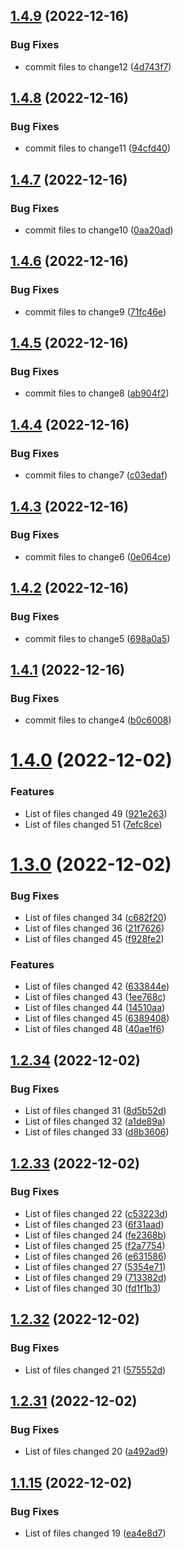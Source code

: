 ## [1.4.9](https://github.com/blbose/roslyn-analyzers/compare/v1.4.8...v1.4.9) (2022-12-16)


### Bug Fixes

* commit files to change12 ([4d743f7](https://github.com/blbose/roslyn-analyzers/commit/4d743f73356636df0616cc18e7669358d3a5e970))

## [1.4.8](https://github.com/blbose/roslyn-analyzers/compare/v1.4.7...v1.4.8) (2022-12-16)


### Bug Fixes

* commit files to change11 ([94cfd40](https://github.com/blbose/roslyn-analyzers/commit/94cfd402c5e5b6599d6bbc5c9b0b02505a5c8d87))

## [1.4.7](https://github.com/blbose/roslyn-analyzers/compare/v1.4.6...v1.4.7) (2022-12-16)


### Bug Fixes

* commit files to change10 ([0aa20ad](https://github.com/blbose/roslyn-analyzers/commit/0aa20ad8271ddf4478c1855f560620fa4ddabc33))

## [1.4.6](https://github.com/blbose/roslyn-analyzers/compare/v1.4.5...v1.4.6) (2022-12-16)


### Bug Fixes

* commit files to change9 ([71fc46e](https://github.com/blbose/roslyn-analyzers/commit/71fc46ed3223307fa8c8b8bf0a2aff9b257a2400))

## [1.4.5](https://github.com/blbose/roslyn-analyzers/compare/v1.4.4...v1.4.5) (2022-12-16)


### Bug Fixes

* commit files to change8 ([ab904f2](https://github.com/blbose/roslyn-analyzers/commit/ab904f25bb02b215c1a4e7bd3002032510328bbf))

## [1.4.4](https://github.com/blbose/roslyn-analyzers/compare/v1.4.3...v1.4.4) (2022-12-16)


### Bug Fixes

* commit files to change7 ([c03edaf](https://github.com/blbose/roslyn-analyzers/commit/c03edafee239fb961bbf1519e9810938a72b49e0))

## [1.4.3](https://github.com/blbose/roslyn-analyzers/compare/v1.4.2...v1.4.3) (2022-12-16)


### Bug Fixes

* commit files to change6 ([0e064ce](https://github.com/blbose/roslyn-analyzers/commit/0e064ce6e75ee99fa0a3ef2bce2fff2a474ba802))

## [1.4.2](https://github.com/blbose/roslyn-analyzers/compare/v1.4.1...v1.4.2) (2022-12-16)


### Bug Fixes

* commit files to change5 ([698a0a5](https://github.com/blbose/roslyn-analyzers/commit/698a0a5386a04ff386de255448eaccd415a65f50))

## [1.4.1](https://github.com/blbose/roslyn-analyzers/compare/v1.4.0...v1.4.1) (2022-12-16)


### Bug Fixes

* commit files to change4 ([b0c6008](https://github.com/blbose/roslyn-analyzers/commit/b0c600823a055ea08e4bb713a4f94f5a6db68729))

# [1.4.0](https://github.com/blbose/roslyn-analyzers/compare/v1.3.0...v1.4.0) (2022-12-02)


### Features

* List of files changed 49 ([921e263](https://github.com/blbose/roslyn-analyzers/commit/921e26369279a7f6e15cd0b97f84956204898bc9))
* List of files changed 51 ([7efc8ce](https://github.com/blbose/roslyn-analyzers/commit/7efc8ce6cc71ecf036faac211939145cf7e6e3c2))

# [1.3.0](https://github.com/blbose/roslyn-analyzers/compare/v1.2.34...v1.3.0) (2022-12-02)


### Bug Fixes

* List of files changed 34 ([c682f20](https://github.com/blbose/roslyn-analyzers/commit/c682f204d587f9d8fe021f99bfff9a1b6cda8c17))
* List of files changed 36 ([21f7626](https://github.com/blbose/roslyn-analyzers/commit/21f76264e5c2ea41be1a0c1e987c6ab77b6e0f97))
* List of files changed 45 ([f928fe2](https://github.com/blbose/roslyn-analyzers/commit/f928fe2a14ddf2b3217b2053c84b7f7af1d3f09d))


### Features

* List of files changed 42 ([633844e](https://github.com/blbose/roslyn-analyzers/commit/633844e86106f139585ce4b75fac5a9587382ab8))
* List of files changed 43 ([1ee768c](https://github.com/blbose/roslyn-analyzers/commit/1ee768cf056b2be28d1e63458fa09e909299cfe1))
* List of files changed 44 ([14510aa](https://github.com/blbose/roslyn-analyzers/commit/14510aacbf8be456ba5da5676bf6754148f65e45))
* List of files changed 45 ([6389408](https://github.com/blbose/roslyn-analyzers/commit/6389408e85077ae9f6a5c2b3a7205479295f7cbc))
* List of files changed 48 ([40ae1f6](https://github.com/blbose/roslyn-analyzers/commit/40ae1f6bc3c91ab871ea1da1024acca6f43b5dbf))

## [1.2.34](https://github.com/blbose/roslyn-analyzers/compare/v1.2.33...v1.2.34) (2022-12-02)


### Bug Fixes

* List of files changed 31 ([8d5b52d](https://github.com/blbose/roslyn-analyzers/commit/8d5b52d834f11240bd37987d360f60c815eaadda))
* List of files changed 32 ([a1de89a](https://github.com/blbose/roslyn-analyzers/commit/a1de89a2718dc65602e70eeca575eef9e94bf012))
* List of files changed 33 ([d8b3606](https://github.com/blbose/roslyn-analyzers/commit/d8b36067db863259feaf84d53e7044b2ece4f460))

## [1.2.33](https://github.com/blbose/roslyn-analyzers/compare/v1.2.32...v1.2.33) (2022-12-02)


### Bug Fixes

* List of files changed 22 ([c53223d](https://github.com/blbose/roslyn-analyzers/commit/c53223d642cf07433b8d12e1e66c982ef5119aec))
* List of files changed 23 ([6f31aad](https://github.com/blbose/roslyn-analyzers/commit/6f31aad0f50aebe46ae4cdd399d2c54847050453))
* List of files changed 24 ([fe2368b](https://github.com/blbose/roslyn-analyzers/commit/fe2368b164add7d0fe7097b40f600aeb0ea83e50))
* List of files changed 25 ([f2a7754](https://github.com/blbose/roslyn-analyzers/commit/f2a7754d6abea9a2008a5a312be737395c512c49))
* List of files changed 26 ([e631586](https://github.com/blbose/roslyn-analyzers/commit/e631586eab92aaa8142f7e89cc9203e337437da0))
* List of files changed 27 ([5354e71](https://github.com/blbose/roslyn-analyzers/commit/5354e714b9fd90ca62f70735c89c9cb3b53bffd5))
* List of files changed 29 ([713382d](https://github.com/blbose/roslyn-analyzers/commit/713382d383940d0f412cfee774240f375dbb7d1a))
* List of files changed 30 ([fd1f1b3](https://github.com/blbose/roslyn-analyzers/commit/fd1f1b3f96d4fe318e7a38737aa47392eb4ee183))

## [1.2.32](https://github.com/blbose/roslyn-analyzers/compare/v1.2.31...v1.2.32) (2022-12-02)


### Bug Fixes

* List of files changed 21 ([575552d](https://github.com/blbose/roslyn-analyzers/commit/575552d033f8bb8f8305e697c4bc63704151c93b))

## [1.2.31](https://github.com/blbose/roslyn-analyzers/compare/v1.2.30...v1.2.31) (2022-12-02)


### Bug Fixes

* List of files changed 20 ([a492ad9](https://github.com/blbose/roslyn-analyzers/commit/a492ad9d9a2cbbfe34b74d3b886e5ce85e01f6cd))

## [1.1.15](https://github.com/blbose/roslyn-analyzers/compare/v1.1.14...v1.1.15) (2022-12-02)


### Bug Fixes

* List of files changed 19 ([ea4e8d7](https://github.com/blbose/roslyn-analyzers/commit/ea4e8d72cb9e17e55a1f63d1c279736f472792c4))
